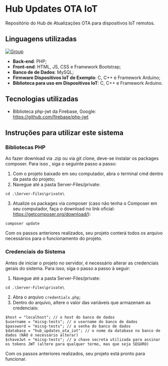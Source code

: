 # Hub Updates OTA IoT
Repositório do Hub de Atualizações OTA para dispositivos IoT remotos.

## Linguagens utilizadas
[![Group](https://github.com/MicSG-dev/Hub-Updates-OTA-IoT/assets/71986598/a4635ce8-a536-4ce2-9e28-bf992052c0c2)](#)

- **Back-end**: PHP;
- **Front-end**: HTML, JS, CSS e Framework Bootstrap;
- **Banco de de Dados**: MySQL;
- **Firmware Dispositivos IoT de Exemplo**: C, C++ e Framework Arduino;
- **Biblioteca para uso em Dispositivos IoT**: C, C++ e Framework Arduino.

## Tecnologias utilizadas

- Biblioteca php-jwt da Firebase, Google: https://github.com/firebase/php-jwt

## Instruções para utilizar este sistema
### Bibliotecas PHP
Ao fazer download via .zip ou via git clone, deve-se instalar os packages composer. Para isso , siga o seguinte passo a passo:
1. Com o projeto baixado em seu computador, abra o terminal cmd dentro da pasta do projeto;
2. Navegue até a pasta Server-Files/private:
```
cd .\Server-Files\private\
```
3. Atualize os packages via composer (caso não tenha o Composer em seu computador, faça o download no link oficial: https://getcomposer.org/download/):
```
composer update
```
Com os passos anteriores realizados, seu projeto conterá todos os arquivo necessários para o funcionamento do projeto.
### Credenciais do Sistema
Antes de iniciar o projeto no servidor, é necessário alterar as credenciais gerais do sistema. Para isso, siga o passo a passo à seguir:
1. Navegue até a pasta Server-Files/private:
```
cd .\Server-Files\private\
```
2. Abra o arquivo `credentials.php`;
3. Dentro do arquivo, altere o valor das variáveis que armazenam as credenciais:
```
$host = "localhost"; // o host do banco de dados
$username = "micsg-tests"; // o username do banco de dados
$password = "micsg-tests"; // a senha do banco de dados
$database = "hub_updates_ota_iot"; // o nome da database no banco de dados (NÃO é necessário alterar)
$chaveJwt = "micsg-tests"; // a chave secreta utilizada para assinar os tokens JWT (altere para qualquer termo, mas que seja SEGURO)
```
Com os passos anteriores realizados, seu projeto está pronto para funcionar.